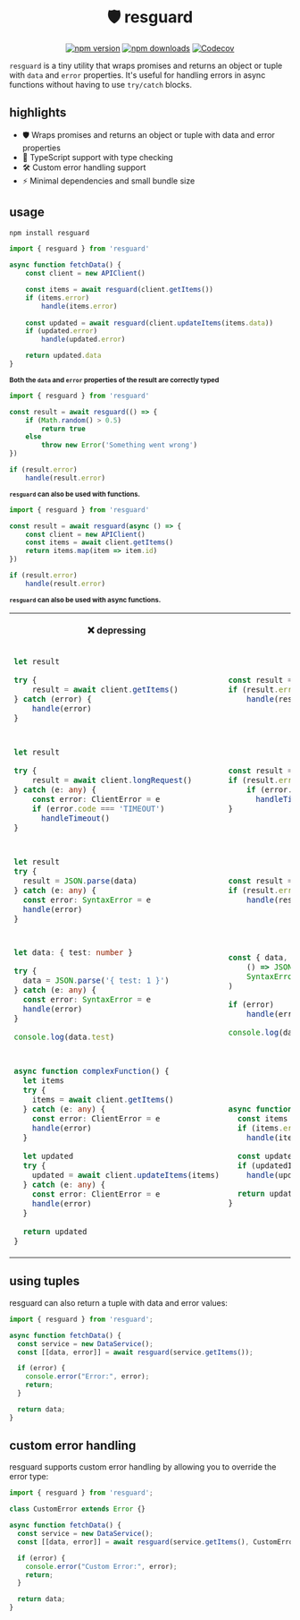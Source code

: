 <div align=center>

# 🛡️ resguard

[![npm version][npm-version-src]][npm-version-href]
[![npm downloads][npm-downloads-src]][npm-downloads-href]
[![Codecov][codecov-src]][codecov-href]

</div>

`resguard` is a tiny utility that wraps promises and returns an object or tuple with `data` and `error` properties. It's useful for handling errors in async functions without having to use `try/catch` blocks.

## highlights

- 🛡 Wraps promises and returns an object or tuple with data and error properties
- 🎯 TypeScript support with type checking
- 🛠️ Custom error handling support
- ⚡ Minimal dependencies and small bundle size

## usage

```bash
npm install resguard
```

```typescript
import { resguard } from 'resguard'

async function fetchData() {
    const client = new APIClient()

    const items = await resguard(client.getItems())
    if (items.error) 
        handle(items.error)
    
    const updated = await resguard(client.updateItems(items.data))
    if (updated.error) 
        handle(updated.error)

    return updated.data
}
```
<sup><strong>Both the `data` and `error` properties of the result are correctly typed</strong></sup>

```typescript
import { resguard } from 'resguard'

const result = await resguard(() => {
    if (Math.random() > 0.5) 
        return true
    else 
        throw new Error('Something went wrong')
})

if (result.error) 
    handle(result.error)
```
<sup><strong>`resguard` can also be used with functions.</strong></sup>

```typescript
import { resguard } from 'resguard'

const result = await resguard(async () => {
    const client = new APIClient()
    const items = await client.getItems()
    return items.map(item => item.id)
})

if (result.error) 
    handle(result.error)
```
<sup><strong>`resguard` can also be used with async functions.</strong></sup>


<table >
<tr>
<th><p><strong>❌ depressing</strong></p></th>
<th><p><strong>✅ awesome</strong></p></th>
</tr>
<tr>
<td>

```typescript
let result

try {
    result = await client.getItems()
} catch (error) {
    handle(error)
}
```
</td>
<td>

```typescript
const result = await resguard(client.getItems())
if (result.error) 
    handle(result.error)
```

</td>
</tr>
<tr><td></td><td></td></tr>
<tr>
<td>

```typescript
let result

try {
    result = await client.longRequest()
} catch (e: any) {
    const error: ClientError = e
    if (error.code === 'TIMEOUT')
      handleTimeout()
}
```

</td>
<td>

```typescript
const result = await resguard(client.longRequest(), ClientError)
if (result.error) {
    if (error.code === 'TIMEOUT')
      handleTimeout()
}
```

</td>
</tr>

<tr><td></td><td></td></tr>

<tr>
<td>

```typescript
let result
try {
  result = JSON.parse(data)
} catch (e: any) {
  const error: SyntaxError = e
  handle(error)
}
```

</td>
<td>

```typescript
const result = await resguard(() => JSON.parse(data), SyntaxError)
if (result.error) 
    handle(result.error)
```

</td>
</tr>

<tr><td></td><td></td></tr>

<tr>
<td>

```typescript
let data: { test: number }

try {
  data = JSON.parse('{ test: 1 }')
} catch (e: any) {
  const error: SyntaxError = e
  handle(error)
}

console.log(data.test)
```

</td>
<td>

```typescript
const { data, error } = await resguard<{ test: number}>(
    () => JSON.parse('{ test: 1 }'), 
    SyntaxError
)

if (error) 
    handle(error)

console.log(data.test)
```
</td>
</tr>

<tr><td></td><td></td></tr>

<tr>
<td>

```typescript
async function complexFunction() {
  let items
  try {
    items = await client.getItems()
  } catch (e: any) {
    const error: ClientError = e
    handle(error)
  }

  let updated
  try {
    updated = await client.updateItems(items)
  } catch (e: any) {
    const error: ClientError = e
    handle(error)
  }

  return updated
}
```

</td>
<td>

```typescript
async function complexFunction() {
  const items = await resguard(client.getItems(), ClientError)
  if (items.error) 
    handle(items.error)

  const updatedItems = await resguard(client.updateItems(items), ClientError)
  if (updatedItems.error) 
    handle(updatedItems.error)

  return updatedItems.data
}
```

</td>
</tr>

</table>


## using tuples

resguard can also return a tuple with data and error values:

```javascript
import { resguard } from 'resguard';

async function fetchData() {
  const service = new DataService();
  const [[data, error]] = await resguard(service.getItems());

  if (error) {
    console.error("Error:", error);
    return;
  }

  return data;
}
```

## custom error handling

resguard supports custom error handling by allowing you to override the error type:

```javascript
import { resguard } from 'resguard';

class CustomError extends Error {}

async function fetchData() {
  const service = new DataService();
  const [[data, error]] = await resguard(service.getItems(), CustomError);

  if (error) {
    console.error("Custom Error:", error);
    return;
  }

  return data;
}
```


[npm-version-src]: https://img.shields.io/npm/v/resguard?style=flat&colorA=18181B&colorB=F0DB4F
[npm-version-href]: https://npmjs.com/package/resguard
[npm-downloads-src]: https://img.shields.io/npm/dm/resguard?style=flat&colorA=18181B&colorB=F0DB4F
[npm-downloads-href]: https://npmjs.com/package/resguard
[codecov-src]: https://img.shields.io/codecov/c/gh/henrycunh/resguard/main?style=flat&colorA=18181B&colorB=F0DB4F
[codecov-href]: https://codecov.io/gh/henrycunh/resguard